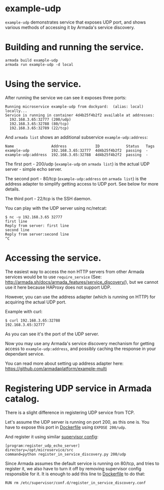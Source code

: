 # example-udp

`example-udp` demonstrates service that exposes UDP port, and shows various methods of accessing it by Armada's service
discovery.

# Building and running the service.


    armada build example-udp
    armada run example-udp -d local


# Using the service.

After running the service we can see it exposes three ports:

    Running microservice example-udp from dockyard:  (alias: local) locally...
    Service is running in container 4d4b25f4b2f2 available at addresses:
      192.168.3.65:32777 (200/udp)
      192.168.3.65:32788 (80/tcp)
      192.168.3.65:32789 (22/tcp)

And `armada list` shows an additional subservice `example-udp:address`:

    Name                 Address             ID            Status   Tags                
    example-udp          192.168.3.65:32777  4d4b25f4b2f2  passing  -                   
    example-udp:address  192.168.3.65:32788  4d4b25f4b2f2  passing  -            

The first port - 200/udp (`example-udp` on `armada list`) is the actual UDP server - simple echo server. 

The second port - 80/tcp (`example-udp:address` on `armada list`) is the address adapter to simplify getting access to
UDP port. See below for more details.

The third port - 22/tcp is the SSH daemon.

You can play with the UDP server using nc/netcat: 
 
    $ nc -u 192.168.3.65 32777
    first line
    Reply from server: first line
    second line
    Reply from server:second line
    ^C

# Accessing the service.

The easiest way to access the non HTTP servers from other Armada services would be to use `require_service`
(See: http://armada.sh/docs/armada_features/service_discovery/), but we cannot use it here because HAProxy does not
support UDP.

However, you can use the address adapter (which is running on HTTP) for acquiring the actual UDP port.

Example with curl:

    $ curl 192.168.3.65:32788
    192.168.3.65:32777

As you can see it's the port of the UDP server.

Now you may use any Armada's service discovery mechanism for getting access to `example-udp:address`, and possibly
caching the response in your dependant service.

You can read more about setting up address adapter here: https://github.com/armadaplatform/example-multi

# Registering UDP service in Armada catalog.

There is a slight difference in registering UDP service from TCP.

Let's assume the UDP server is running on port 200, as this one is.
You have to expose this port in [Dockerfile](Dockerfile) using `EXPOSE 200/udp`.

And register it using similar [supervisor config](supervisor/udp_echo_server.conf):

    [program:register_udp_echo_server]
    directory=/opt/microservice/src
    command=python register_in_service_discovery.py 200/udp

Since Armada assumes the default service is running on 80/tcp, and tries to register it, we also have to turn it off
by removing supervisor config responsible for it.
It is enough to add this line to [Dockerfile](Dockerfile) to do that:

    RUN rm /etc/supervisor/conf.d/register_in_service_discovery.conf
